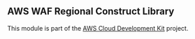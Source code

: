 ## AWS WAF Regional Construct Library
This module is part of the [AWS Cloud Development Kit](https://github.com/awslabs/aws-cdk) project.

